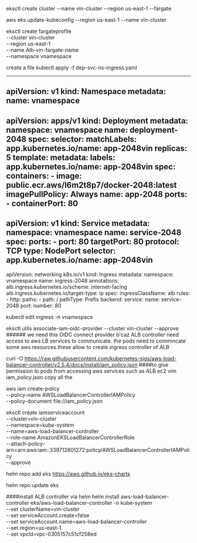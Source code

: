 eksctl create cluster --name vin-cluster --region us-east-1 --fargate

 
 aws eks update-kubeconfig --region us-east-1 --name vin-cluster
 
 
eksctl create fargateprofile \
    --cluster vin-cluster \
    --region us-east-1 \
    --name Alb-vin-fargate-name \
    --namespace vnamespace








create a file  kubectl apply -f dep-svc-ns-ingress.yaml

---
apiVersion: v1
kind: Namespace
metadata:
  name: vnamespace
---
apiVersion: apps/v1
kind: Deployment
metadata:
  namespace: vnamespace
  name: deployment-2048
spec:
  selector:
    matchLabels:
      app.kubernetes.io/name: app-2048vin
  replicas: 5
  template:
    metadata:
      labels:
        app.kubernetes.io/name: app-2048vin
    spec:
      containers:
      - image: public.ecr.aws/l6m2t8p7/docker-2048:latest
        imagePullPolicy: Always
        name: app-2048
        ports:
        - containerPort: 80
---
apiVersion: v1
kind: Service
metadata:
  namespace: vnamespace
  name: service-2048
spec:
  ports:
    - port: 80
      targetPort: 80
      protocol: TCP
  type: NodePort
  selector:
    app.kubernetes.io/name: app-2048vin
---
apiVersion: networking.k8s.io/v1
kind: Ingress
metadata:
  namespace: vnamespace
  name: ingress-2048
  annotations:
    alb.ingress.kubernetes.io/scheme: internet-facing
    alb.ingress.kubernetes.io/target-type: ip
spec:
  ingressClassName: alb
  rules:
    - http:
        paths:
        - path: /
          pathType: Prefix
          backend:
            service:
              name: service-2048
              port:
                number: 80
                
          


   
   
      
                
  kubectl edit  ingress -n vnamespace

eksctl utils associate-iam-oidc-provider --cluster vin-cluster  --approve                   ###### we need this OIDC connect provider b'caz ALB controller need access to aws LB services to communicate. the pods  need to commincate some aws resources.these allow to create ingress controller of ALB



curl -O https://raw.githubusercontent.com/kubernetes-sigs/aws-load-balancer-controller/v2.5.4/docs/install/iam_policy.json    ####to give permission to pods from accessing aws services such as ALB ec2 
vim  iam_policy.json
copy all the 


aws iam create-policy \
    --policy-name AWSLoadBalancerControllerIAMPolicy \
    --policy-document file://iam_policy.json
    
    
    
    
    
    
eksctl create iamserviceaccount \
  --cluster=vin-cluster \
  --namespace=kube-system \
  --name=aws-load-balancer-controller \
  --role-name AmazonEKSLoadBalancerControllerRole \
  --attach-policy-arn=arn:aws:iam::339712801272:policy/AWSLoadBalancerControllerIAMPolicy \
  --approve
    
    
    
 helm repo add eks https://aws.github.io/eks-charts
 
 helm repo update eks
 
 
 
 ####install ALB controller via helm
 helm install aws-load-balancer-controller eks/aws-load-balancer-controller -n kube-system \
  --set clusterName=vin-cluster \
  --set serviceAccount.create=false \
  --set serviceAccount.name=aws-load-balancer-controller \
  --set region=us-east-1 \
  --set vpcId=vpc-0305157c51cf258ed


